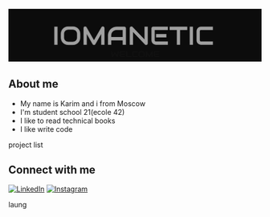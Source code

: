 ![Header](https://github.com/iomanetic/iomanetic/blob/master/assets/images/header.png)

## About me
- My name is Karim and i from Moscow
- I'm student school 21(ecole 42)
- I like to read technical books
- I like write code

project list

## Connect with me
[![LinkedIn](https://img.shields.io/badge/Linkedin-0c0c0c?style=for-the-badge&logo=linkedin&logoColor=47C5FB)](https://www.linkedin.com/in/iomanetic/)
[![Instagram](https://img.shields.io/badge/Instagram-0c0c0c?style=for-the-badge&logo=instagram&logoColor=47C5FB)](https://www.instagram.com/valiev.tyt/)

laung
